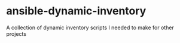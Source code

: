 # ansible-dynamic-inventory
A collection of dynamic inventory scripts I needed to make for other projects

